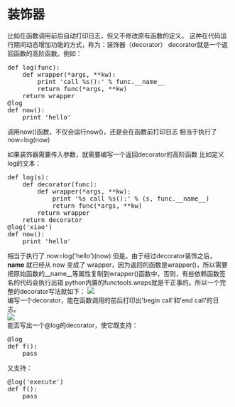 # 装饰器 #
比如在函数调用前后自动打印日志，但又不修改原有函数的定义。
这种在代码运行期间动态增加功能的方式，称为：装饰器（decorator）
decorator就是一个返回函数的高阶函数。例如：
<pre>
def log(func):
    def wrapper(*args, **kw):
        print 'call %s():' % func.__name__
        return func(*args, **kw)
    return wrapper
@log
def now():
    print 'hello'
</pre>
调用now()函数，不仅会运行now()，还是会在函数前打印日志
相当于执行了 now=log(now)

如果装饰器需要传入参数，就需要编写一个返回decorator的高阶函数
比如定义log的文本：
<pre>
def log(s):
    def decorator(func):
        def wrapper(*args, **kw):
            print '%s call %s():' % (s, func.__name__)
            return func(*args, **kw)
        return wrapper
    return decorator
@log('xiao')
def now():
    print 'hello'
</pre>
相当于执行了 now=log('hello')(now)
但是。由于经过decorator装饰之后，__name__ 就已经从 now 变成了
wrapper，因为返回的函数是wrapper()，所以需要把原始函数的__name__等属性复制到wrapper()函数中，否则，有些依赖函数签名的代码会执行出错
python内置的functools.wraps就是干正事的。所以一个完整的decorator写法就如下：
![](http://i.imgur.com/yH23biR.png)    
编写一个decorator，能在函数调用的前后打印出'begin call'和'end call'的日志。    
![](http://i.imgur.com/uohRvks.png)    
能否写出一个@log的decorator，使它既支持：
<pre>@log
def f():
    pass
</pre>
又支持：
<pre>
@log('execute')
def f():
    pass
</pre>